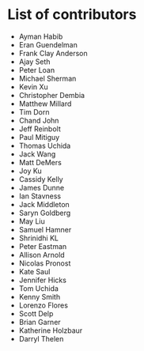 List of contributors
====================

 - Ayman Habib
 - Eran Guendelman
 - Frank Clay Anderson
 - Ajay Seth
 - Peter Loan
 - Michael Sherman
 - Kevin Xu
 - Christopher Dembia
 - Matthew Millard
 - Tim Dorn
 - Chand John
 - Jeff Reinbolt
 - Paul Mitiguy
 - Thomas Uchida
 - Jack Wang
 - Matt DeMers
 - Joy Ku
 - Cassidy Kelly
 - James Dunne
 - Ian Stavness
 - Jack Middleton
 - Saryn Goldberg
 - May Liu
 - Samuel Hamner
 - Shrinidhi KL
 - Peter Eastman
 - Allison Arnold
 - Nicolas Pronost
 - Kate Saul
 - Jennifer Hicks
 - Tom Uchida
 - Kenny Smith
 - Lorenzo Flores
 - Scott Delp
 - Brian Garner
 - Katherine Holzbaur
 - Darryl Thelen
